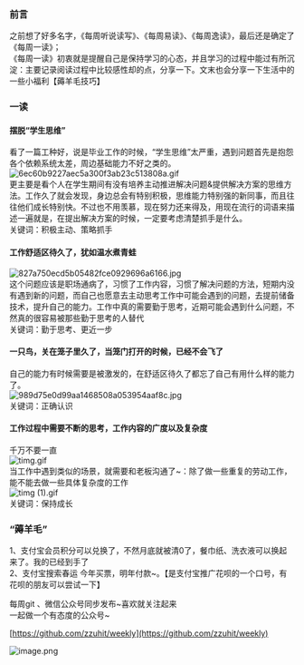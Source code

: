<a name="6i6No"></a>
### 前言
之前想了好多名字，《每周听说读写》、《每周易读》、《每周逸读》，最后还是确定了《每周一读》；<br />《每周一读》初衷就是提醒自己是保持学习的心态，并且学习的过程中能过有所沉淀：主要记录阅读过程中比较感性却的点，分享一下。文末也会分享一下生活中的一些小福利【薅羊毛技巧】
<a name="viMq5"></a>
### 一读
<a name="zvm0A"></a>
#### 摆脱“学生思维”
看了一篇工种好，说是毕业工作的时候，“学生思维”太严重，遇到问题首先是抱怨各个依赖系统太差，周边基础能力不好之类的。<br />![6ec60b9227aec5a300f3ab23c513808a.gif](https://cdn.nlark.com/yuque/0/2019/gif/313624/1576715730988-27b0e74c-4cc8-45fa-bbc1-1cbbbebaa8ab.gif#align=left&display=inline&height=171&name=6ec60b9227aec5a300f3ab23c513808a.gif&originHeight=240&originWidth=240&size=52891&status=done&style=none&width=171)<br />更主要是看个人在学生期间有没有培养主动推进解决问题&提供解决方案的思维方法。工作久了就会发现，身边总会有特别积极，思维能力特别强的新同事，而且往往他们成长特别快。不过也不用羡慕，现在努力还来得及，用现在流行的词语来描述一遍就是，在提出解决方案的时候，一定要考虑清楚抓手是什么。<br />关键词：积极主动、策略抓手
<a name="kfwXd"></a>
#### 工作舒适区待久了，犹如温水煮青蛙
![827a750ecd5b05482fce0929696a6166.jpg](https://cdn.nlark.com/yuque/0/2019/jpeg/313624/1576716377007-f4720a2f-f650-46fe-8456-a0bca18a619f.jpeg#align=left&display=inline&height=252&name=827a750ecd5b05482fce0929696a6166.jpg&originHeight=371&originWidth=500&size=28460&status=done&style=none&width=340)<br />这个问题应该是职场通病了，习惯了工作内容，习惯了解决问题的方法，短期内没有遇到新的问题，而自己也愿意去主动思考工作中可能会遇到的问题，去提前储备技术，提升自己的能力。工作中真的需要勤于思考，近期可能会遇到什么问题，不然真的很容易被那些勤于思考的人替代<br />关键词：勤于思考、更近一步

<a name="3AtBj"></a>
#### 一只鸟，关在笼子里久了，当笼门打开的时候，已经不会飞了
自己的能力有时候需要是被激发的，在舒适区待久了都忘了自己有用什么样的能力了。<br />![989d75e0d99aa1468508a053954aaf8c.jpg](https://cdn.nlark.com/yuque/0/2019/jpeg/313624/1576716874660-74423ff7-5f3c-400b-a871-9b440d3df303.jpeg#align=left&display=inline&height=288&name=989d75e0d99aa1468508a053954aaf8c.jpg&originHeight=423&originWidth=500&size=65292&status=done&style=none&width=340)<br />关键词：正确认识
<a name="n3A8L"></a>
#### 工作过程中需要不断的思考，工作内容的广度以及复杂度
千万不要一直<br />![timg.gif](https://cdn.nlark.com/yuque/0/2019/gif/313624/1576717399386-400d18fd-12ff-4aac-afc0-6b80c050b01b.gif#align=left&display=inline&height=271&name=timg.gif&originHeight=764&originWidth=960&size=369666&status=done&style=none&width=340)<br />当工作中遇到类似的场景，就需要和老板沟通了~：除了做一些重复的劳动工作，能不能去做一些具体复杂度的工作<br />![timg (1).gif](https://cdn.nlark.com/yuque/0/2019/gif/313624/1576721361826-8c14bf20-30be-43d8-bed5-14d2d2368fab.gif#align=left&display=inline&height=108&name=timg%20%281%29.gif&originHeight=108&originWidth=200&size=4544&status=done&style=none&width=200)<br />关键词：保持成长

<a name="x4mx9"></a>
### “薅羊毛”
1、支付宝会员积分可以兑换了，不然月底就被清0了，餐巾纸、洗衣液可以换起来了。我的已经到手了<br />2、支付宝搜索春运 今年买票，明年付款~。【是支付宝推广花呗的一个口号，有花呗的朋友可以尝试一下】


每周git 、微信公众号同步发布~喜欢就关注起来<br />一起做一个有态度的公众号~

[https://github.com/zzuhit/weekly](https://github.com/zzuhit/weekly)

![image.png](https://cdn.nlark.com/yuque/0/2019/png/313624/1576721852166-3ca8da00-5f20-4b34-99b5-7a6dc485d818.png#align=left&display=inline&height=244&name=image.png&originHeight=488&originWidth=662&size=132320&status=done&style=none&width=331)